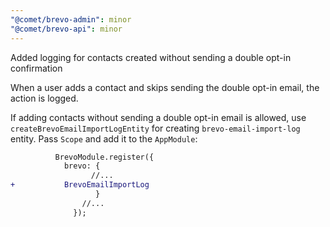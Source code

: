 ```yaml
---
"@comet/brevo-admin": minor
"@comet/brevo-api": minor
---
```


Added logging for contacts created without sending a double opt-in confirmation

When a user adds a contact and skips sending the double opt-in email, the action is logged.

If adding contacts without sending a double opt-in email is allowed, use `createBrevoEmailImportLogEntity` for creating `brevo-email-import-log` entity. Pass `Scope` and add it to the `AppModule`:

```diff
          BrevoModule.register({
            brevo: {
                  //...
+           BrevoEmailImportLog
                   }
                //...
              });
```
